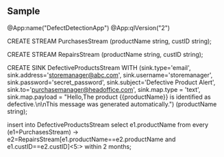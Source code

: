 ## Sample

@App:name("DefectDetectionApp")
@App:qlVersion("2")

CREATE STREAM PurchasesStream (productName string, custID string);

CREATE STREAM RepairsStream (productName string, custID string);

CREATE SINK DefectiveProductsStream WITH (sink.type='email', sink.address='storemanager@abc.com', sink.username='storemanager', sink.password='secret_password', sink.subject='Defective Product Alert', sink.to='purchasemanager@headoffice.com', sink.map.type = 'text', sink.map.payload = "Hello,The product {{productName}} is identified as defective.\n\nThis message was generated automatically.")
    (productName string);

insert into DefectiveProductsStream
select e1.productName
from every (e1=PurchasesStream) -> e2=RepairsStream[e1.productName==e2.productName and e1.custID==e2.custID]<5:> within 2 months;
